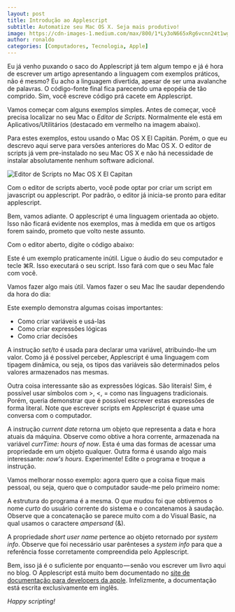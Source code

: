 ```yaml
---
layout: post
title: Introdução ao Applescript
subtitle: Automatize seu Mac OS X. Seja mais produtivo!
image: https://cdn-images-1.medium.com/max/800/1*Ly3oN665xRg6vcnn24t1wg.png
author: ronaldo
categories: [Computadores, Tecnologia, Apple]
---
```


Eu já venho puxando o saco do Applescript já tem algum tempo e já é
hora de escrever um artigo apresentando a linguagem com exemplos
práticos, não é mesmo? Eu acho a linguagem divertida, apesar de ser
uma avalanche de palavras. O código-fonte final fica parecendo uma
epopéia de tão comprido. Sim, você escreve código prá cacete em
Applescript.

Vamos começar com alguns exemplos simples. Antes de começar, você
precisa localizar no seu Mac o *Editor de Scripts.* Normalmente ele
está em Aplicativos/Utilitários (destacado em vermelho na imagem
abaixo).

Para estes exemplos, estou usando o Mac OS X El Capitán. Porém, o que
eu descrevo aqui serve para versões anteriores do Mac OS X. O editor
de scripts já vem pre-instalado no seu Mac OS X e não há necessidade
de instalar absolutamente nenhum software adicional.


![Editor de Scripts no Mac OS X El
Capitan](https://cdn-images-1.medium.com/max/600/1*IfMQWlVaMHXFVQZ9v6VVxw.png)

Com o editor de scripts aberto, você pode optar por criar um script em
javascript ou applescript. Por padrão, o editor já inicia-se pronto
para editar applescript.

Bem, vamos adiante. O applescript é uma linguagem orientada ao objeto.
Isso não ficará evidente nos exemplos, mas à medida em que os artigos
forem saindo, prometo que volto neste assunto.

Com o editor aberto, digite o código abaixo:

<script src="https://gist.github.com/ronflima/6f0109df67d48d634f61.js"></script>

Este é um exemplo praticamente inútil. Ligue o áudio do seu computador
e tecle ⌘R. Isso executará o seu script. Isso fará com que o seu Mac
fale com você.

Vamos fazer algo mais útil. Vamos fazer o seu Mac lhe saudar
dependendo da hora do dia:

<script src="https://gist.github.com/ronflima/015486d8830ff866d6ce.js"></script>

Este exemplo demonstra algumas coisas importantes:

- Como criar variáveis e usá-las
- Como criar expressões lógicas
- Como criar decisões

A instrução *set/to* é usada para declarar uma variável, atribuindo-lhe
um valor. Como já é possível perceber, Applescript é uma linguagem com
tipagem dinâmica, ou seja, os tipos das variáveis são determinados pelos
valores armazenados nas mesmas.

Outra coisa interessante são as expressões lógicas. São literais! Sim,
é possível usar símbolos com &gt;, &lt;, = como nas linguagens
tradicionais. Porém, queria demonstrar que é possível escrever estas
expressões de forma literal. Note que escrever scripts em Applescript
é quase uma conversa com o computador.

A instrução *current date* retorna um objeto que representa a data e
hora atuais da máquina. Observe como obtive a hora corrente,
armazenada na variável *currTime: hours of now*. Esta é uma das formas
de acessar uma propriedade em um objeto qualquer. Outra forma é usando
algo mais interessante: *now's hours*. Experimente! Edite o programa e
troque a instrução.

Vamos melhorar nosso exemplo: agora quero que a coisa fique mais
pessoal, ou seja, quero que o computador saude-me pelo primeiro nome:

A estrutura do programa é a mesma. O que mudou foi que obtivemos o
nome *curto* do usuário corrente do sistema e o concatenamos à
saudação.  Observe que a concatenação se parece muito com a do Visual
Basic, na qual usamos o caractere *ampersand* (&).

A propriedade *short user name* pertence ao objeto retornado por
*system info*. Observe que foi necessário usar parênteses a *system
info* para que a referência fosse corretamente compreendida pelo
Applescript.

Bem, isso já é o suficiente por enquanto — senão vou escrever um livro
aqui no blog. O Applescript está muito bem documentado no [site de
documentação para developers da
apple](https://developer.apple.com/library/mac/documentation/AppleScript/Conceptual/AppleScriptLangGuide/introduction/ASLR_intro.html#//apple_ref/doc/uid/TP40000983-CH208-SW1). Infelizmente,
a documentação está escrita exclusivamente em inglês.

*Happy scripting!*
